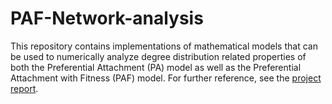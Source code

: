 # PAF-Network-analysis
This repository contains implementations of mathematical models that can be used to numerically analyze degree distribution related properties of both the Preferential Attachment (PA) model as well as the Preferential Attachment with Fitness (PAF) model. For further reference, see the [project report](../FinalPaper.pdf).

